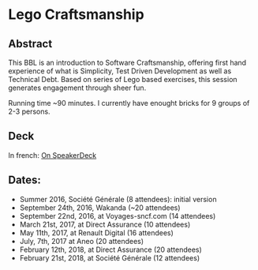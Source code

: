 # Lego Craftsmanship
## Abstract
This BBL is an introduction to Software Craftsmanship, offering first hand experience of what is Simplicity, Test Driven Development as well as Technical Debt. Based on series of Lego based exercises, this session generates engagement through sheer fun.

Running time ~90 minutes. I currently have enought bricks for 9 groups of 2-3 persons.

## Deck
In french: [On SpeakerDeck](https://speakerdeck.com/dupdob/software-craftsmanship-par-la-pratique)

## Dates:
* Summer 2016, Société Générale (8 attendees): initial version
* September 24th, 2016, Wakanda (~20 attendees)
* September 22nd, 2016, at Voyages-sncf.com (14 attendees)
* March 21st, 2017, at Direct Assurance (10 attendees)
* May 11th, 2017, at Renault Digital (16 attendees)
* July, 7th, 2017 at Aneo (20 attendees)
* February 12th, 2018, at Direct Assurance (20 attendees)
* February 21st, 2018, at Société Générale (12 attendees)
